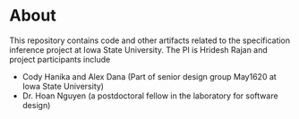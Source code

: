 # About

This repository contains code and other artifacts related to the specification inference project at Iowa State University.
The PI is Hridesh Rajan and project participants include
 - Cody Hanika and Alex Dana (Part of senior design group May1620 at Iowa State University)
 - Dr. Hoan Nguyen (a postdoctoral fellow in the laboratory for software design)
